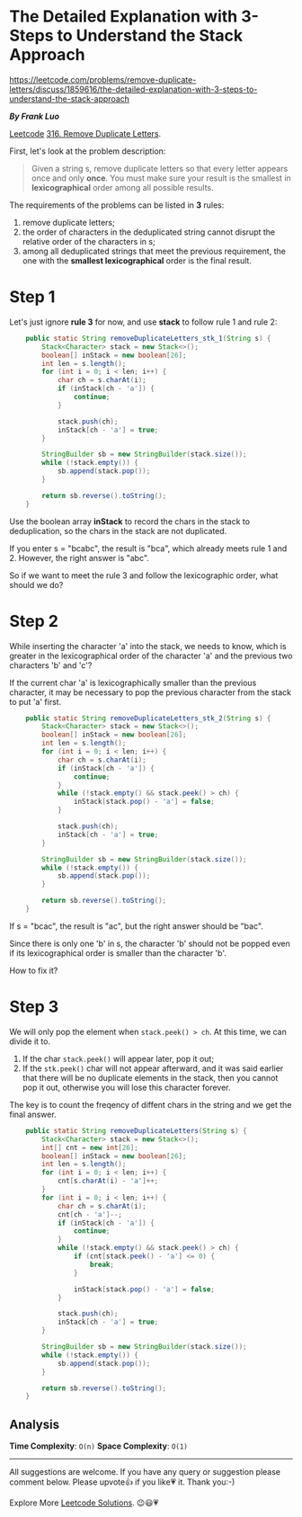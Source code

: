 # The Detailed Explanation with 3-Steps to Understand the Stack Approach

https://leetcode.com/problems/remove-duplicate-letters/discuss/1859616/the-detailed-explanation-with-3-steps-to-understand-the-stack-approach

***By Frank Luo***

[Leetcode](https://leetcode.com/) [316. Remove Duplicate Letters](https://leetcode.com/problems/remove-duplicate-letters).

First, let's look at the problem description:

>Given a string s, remove duplicate letters so that every letter appears once and only **once**. You must make sure your result is the smallest in **lexicographical** order among all possible results.

The requirements of the problems can be listed in **3** rules:

1.  remove duplicate letters;
2.  the order of characters in the deduplicated string cannot disrupt the relative order of the characters in s;
3.  among all deduplicated strings that meet the previous requirement, the one with the **smallest lexicographical** order is the final result.

# Step 1

Let's just ignore **rule 3** for now, and use **stack** to follow rule 1 and rule 2:

```java
    public static String removeDuplicateLetters_stk_1(String s) {
        Stack<Character> stack = new Stack<>();
        boolean[] inStack = new boolean[26];
        int len = s.length();
        for (int i = 0; i < len; i++) {
            char ch = s.charAt(i);
            if (inStack[ch - 'a']) {
                continue;
            }

            stack.push(ch);
            inStack[ch - 'a'] = true;
        }

        StringBuilder sb = new StringBuilder(stack.size());
        while (!stack.empty()) {
            sb.append(stack.pop());
        }

        return sb.reverse().toString();
    }
```

Use the boolean array **inStack** to record the chars in the stack to deduplication, so the chars in the stack are not duplicated.

If you enter s = "bcabc", the result is "bca", which already meets rule 1 and 2. However, the right answer is "abc". 

So if we want to meet the rule 3 and follow the lexicographic order, what should we do?

# Step 2

While inserting the character 'a' into the stack, we needs to know, which is greater in the lexicographical order of the character 'a' and the previous two characters 'b' and 'c'?

If the current char 'a' is lexicographically smaller than the previous character, it may be necessary to pop the previous character from the stack to put 'a' first.

```java
    public static String removeDuplicateLetters_stk_2(String s) {
        Stack<Character> stack = new Stack<>();
        boolean[] inStack = new boolean[26];
        int len = s.length();
        for (int i = 0; i < len; i++) {
            char ch = s.charAt(i);
            if (inStack[ch - 'a']) {
                continue;
            }
            while (!stack.empty() && stack.peek() > ch) {
                inStack[stack.pop() - 'a'] = false;
            }

            stack.push(ch);
            inStack[ch - 'a'] = true;
        }

        StringBuilder sb = new StringBuilder(stack.size());
        while (!stack.empty()) {
            sb.append(stack.pop());
        }

        return sb.reverse().toString();
    }
```

If s = "bcac", the result is "ac", but the right answer should be "bac".

Since there is only one 'b' in s, the character 'b' should not be popped even if its lexicographical order is smaller than the character 'b'.

How to fix it?

# Step 3

We will only pop the element when `stack.peek() > ch`. At this time, we can divide it to.

1. If the char `stack.peek()` will appear later, pop it out;
2. If the `stk.peek()` char will not appear afterward, and it was said earlier that there will be no duplicate elements in the stack, then you cannot pop it out, otherwise you will lose this character forever.

The key is to count the freqency of diffent chars in the string and we get the final answer.

```java
    public static String removeDuplicateLetters(String s) {
        Stack<Character> stack = new Stack<>();
        int[] cnt = new int[26];
        boolean[] inStack = new boolean[26];
        int len = s.length();
        for (int i = 0; i < len; i++) {
            cnt[s.charAt(i) - 'a']++;
        }
        for (int i = 0; i < len; i++) {
            char ch = s.charAt(i);
            cnt[ch - 'a']--;
            if (inStack[ch - 'a']) {
                continue;
            }
            while (!stack.empty() && stack.peek() > ch) {
                if (cnt[stack.peek() - 'a'] <= 0) {
                    break;
                }

                inStack[stack.pop() - 'a'] = false;
            }

            stack.push(ch);
            inStack[ch - 'a'] = true;
        }

        StringBuilder sb = new StringBuilder(stack.size());
        while (!stack.empty()) {
            sb.append(stack.pop());
        }

        return sb.reverse().toString();
    }
```

## Analysis

**Time Complexity**: `O(n)`
**Space Complexity**: `O(1)`

------------

All suggestions are welcome. 
If you have any query or suggestion please comment below.
Please upvote👍 if you like💗 it. Thank you:-)

Explore More [Leetcode Solutions](https://leetcode.com/discuss/general-discussion/1868912/My-Leetcode-Solutions-All-In-One). 😉😃💗

